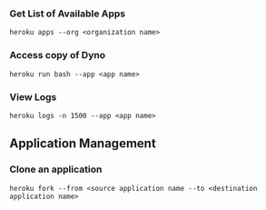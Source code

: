### Get List of Available Apps ###
```
heroku apps --org <organization name>
```

### Access copy of Dyno ###
```
heroku run bash --app <app name>
```
### View Logs ###
```
heroku logs -n 1500 --app <app name>
```

## Application Management ##

### Clone an application ###
```
heroku fork --from <source application name --to <destination application name>
```
